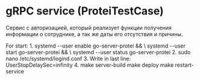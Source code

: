 # gRPC service (ProteiTestCase)
<p>Сервис с авторизацией, который реализует функции получения информации о сотруднике, а так же даты его отсутствия и причины.</p>
For start:
1. systemd --user enable go-server-protei && \
   systemd --user start go-server-protei && \
   systemd --user status go-server-protei
2. sudo nano /etc/systemd/logind.conf
3. Write in last line: UserStopDelaySec=infinity
4. make server-build
   make deploy
   make restart-service
